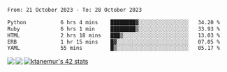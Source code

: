 <!--START_SECTION:waka-->

```txt
From: 21 October 2023 - To: 28 October 2023

Python           6 hrs 4 mins    ████████▓░░░░░░░░░░░░░░░░   34.20 %
Ruby             6 hrs 1 min     ████████▒░░░░░░░░░░░░░░░░   33.93 %
HTML             2 hrs 18 mins   ███▒░░░░░░░░░░░░░░░░░░░░░   13.03 %
ERB              1 hr 15 mins    █▓░░░░░░░░░░░░░░░░░░░░░░░   07.05 %
YAML             55 mins         █▒░░░░░░░░░░░░░░░░░░░░░░░   05.17 %
```

<!--END_SECTION:waka-->
<a href="https://github.com/anuraghazra/github-readme-stats">
  <img align="left" src="https://github-readme-stats.vercel.app/api?username=Tanesan&count_private=true&show_icons=true" />
<img align="left" src="https://github-readme-stats.vercel.app/api/top-langs/?username=Tanesan" />
</a>

[![ktanemur's 42 stats](https://badge42.vercel.app/api/v2/cl1wslf6s002109l771rng2w8/stats?cursusId=21&coalitionId=62)](https://github.com/JaeSeoKim/badge42)
